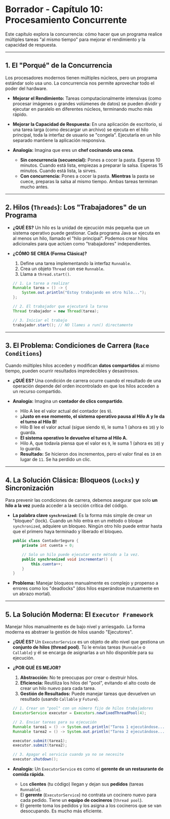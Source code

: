 # Borrador - Capítulo 10: Procesamiento Concurrente

Este capítulo explora la concurrencia: cómo hacer que un programa realice múltiples tareas "al mismo tiempo" para mejorar el rendimiento y la capacidad de respuesta.

---

## 1. El "Porqué" de la Concurrencia

Los procesadores modernos tienen múltiples núcleos, pero un programa estándar solo usa uno. La concurrencia nos permite aprovechar todo el poder del hardware.

*   **Mejorar el Rendimiento:** Tareas computacionalmente intensivas (como procesar imágenes o grandes volúmenes de datos) se pueden dividir y ejecutar en paralelo en diferentes núcleos, terminando mucho más rápido.
*   **Mejorar la Capacidad de Respuesta:** En una aplicación de escritorio, si una tarea larga (como descargar un archivo) se ejecuta en el hilo principal, toda la interfaz de usuario se "congela". Ejecutarla en un hilo separado mantiene la aplicación responsiva.

*   **Analogía:** Imagina que eres un **chef cocinando una cena**.
    *   **Sin concurrencia (secuencial):** Pones a cocer la pasta. Esperas 10 minutos. Cuando está lista, empiezas a preparar la salsa. Esperas 15 minutos. Cuando está lista, la sirves.
    *   **Con concurrencia:** Pones a cocer la pasta. **Mientras** la pasta se cuece, preparas la salsa al mismo tiempo. Ambas tareas terminan mucho antes.

---

## 2. Hilos (`Threads`): Los "Trabajadores" de un Programa

*   **¿QUÉ ES?** Un hilo es la unidad de ejecución más pequeña que un sistema operativo puede gestionar. Cada programa Java se ejecuta en al menos un hilo, llamado el "hilo principal". Podemos crear hilos adicionales para que actúen como "trabajadores" independientes.

*   **¿CÓMO SE CREA (Forma Clásica)?**
    1.  Define una tarea implementando la interfaz `Runnable`.
    2.  Crea un objeto `Thread` con ese `Runnable`.
    3.  Llama a `thread.start()`.

    ```java
    // 1. La tarea a realizar
    Runnable tarea = () -> {
        System.out.println("Estoy trabajando en otro hilo...");
    };

    // 2. El trabajador que ejecutará la tarea
    Thread trabajador = new Thread(tarea);

    // 3. Iniciar el trabajo
    trabajador.start(); // NO llames a run() directamente
    ```

---

## 3. El Problema: Condiciones de Carrera (`Race Conditions`)

Cuando múltiples hilos acceden y modifican **datos compartidos** al mismo tiempo, pueden ocurrir resultados impredecibles y desastrosos.

*   **¿QUÉ ES?** Una condición de carrera ocurre cuando el resultado de una operación depende del orden incontrolado en que los hilos acceden a un recurso compartido.

*   **Analogía:** Imagina un **contador de clics compartido**.
    *   Hilo A lee el valor actual del contador (es `9`).
    *   **¡Justo en ese momento, el sistema operativo pausa al Hilo A y le da el turno al Hilo B!**
    *   Hilo B lee el valor actual (sigue siendo `9`), le suma 1 (ahora es `10`) y lo guarda.
    *   **El sistema operativo le devuelve el turno al Hilo A.**
    *   Hilo A, que todavía piensa que el valor es `9`, le suma 1 (ahora es `10`) y lo guarda.
    *   **Resultado:** Se hicieron dos incrementos, pero el valor final es `10` en lugar de `11`. Se ha perdido un clic.

---

## 4. La Solución Clásica: Bloqueos (`Locks`) y Sincronización

Para prevenir las condiciones de carrera, debemos asegurar que solo **un hilo a la vez** pueda acceder a la sección crítica del código.

*   **La palabra clave `synchronized`:** Es la forma más simple de crear un "bloqueo" (lock). Cuando un hilo entra en un método o bloque `synchronized`, adquiere un bloqueo. Ningún otro hilo puede entrar hasta que el primero haya terminado y liberado el bloqueo.

    ```java
    public class ContadorSeguro {
        private int cuenta = 0;

        // Solo un hilo puede ejecutar este método a la vez.
        public synchronized void incrementar() {
            this.cuenta++;
        }
    }
    ```
*   **Problema:** Manejar bloqueos manualmente es complejo y propenso a errores como los "deadlocks" (dos hilos esperándose mutuamente en un abrazo mortal).

---

## 5. La Solución Moderna: El `Executor Framework`

Manejar hilos manualmente es de bajo nivel y arriesgado. La forma moderna es abstraer la gestión de hilos usando "Ejecutores".

*   **¿QUÉ ES?** Un `ExecutorService` es un objeto de alto nivel que gestiona un **conjunto de hilos (thread pool)**. Tú le envías tareas (`Runnable` o `Callable`) y él se encarga de asignarlas a un hilo disponible para su ejecución.

*   **¿POR QUÉ ES MEJOR?**
    1.  **Abstracción:** No te preocupas por crear o destruir hilos.
    2.  **Eficiencia:** Reutiliza los hilos del "pool", evitando el alto costo de crear un hilo nuevo para cada tarea.
    3.  **Gestión de Resultados:** Puede manejar tareas que devuelven un resultado (usando `Callable` y `Future`).

    ```java
    // 1. Crear un "pool" con un número fijo de hilos trabajadores
    ExecutorService executor = Executors.newFixedThreadPool(4);

    // 2. Enviar tareas para su ejecución
    Runnable tarea1 = () -> System.out.println("Tarea 1 ejecutándose...");
    Runnable tarea2 = () -> System.out.println("Tarea 2 ejecutándose...");

    executor.submit(tarea1);
    executor.submit(tarea2);

    // 3. Apagar el servicio cuando ya no se necesite
    executor.shutdown();
    ```
*   **Analogía:** Un `ExecutorService` es como el **gerente de un restaurante de comida rápida**.
    *   Los **clientes** (tu código) llegan y dejan sus **pedidos** (tareas `Runnable`).
    *   El **gerente** (`ExecutorService`) no contrata un cocinero nuevo para cada pedido. Tiene un **equipo de cocineros** (`thread pool`).
    *   El gerente toma los pedidos y los asigna a los cocineros que se van desocupando. Es mucho más eficiente.
